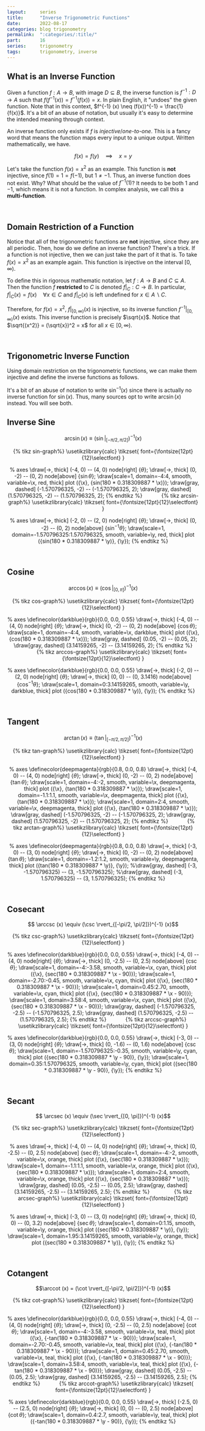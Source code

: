 ```yaml
---
layout:     series
title:      "Inverse Trigonometric Functions"
date:       2022-08-17
categories: blog trigonometry
permalink:  ":categories/:title/"
part:       16
series:     trigonometry
tags:       trigonometry, inverse
---
```


## What is an Inverse Function

Given a function $f : A \rightarrow B$, with image $D \subseteq B$, the inverse function is $f^{-1} : D \rightarrow A$ such that $f(f^{-1}(x)) = f^{-1}(f(x)) = x$. In plain English, it "undoes" the given function. Note that in this context, $f^{-1} (x) \neq (f(x))^{-1} = \frac{1}{f(x)}$. It's a bit of an abuse of notation, but usually it's easy to determine the intended meaning through context.

An inverse function only exists if $f$ is _injective_/_one-to-one_. This is a fancy word that means the function maps every input to a unique output. Written mathematically, we have.

$$f(x) = f(y) \quad\implies\quad x = y$$

Let's take the function $f(x) = x^2$ as an example. This function is **not** injective, since $f(1) = 1 = f(-1)$, but $1 \neq -1$. Thus, an inverse function does not exist. Why? What should be the value of $f^{-1}(1)$? It needs to be both $1$ and $-1$, which means it is not a function. In complex analysis, we call this a **multi-function**.

<br>

## Domain Restriction of a Function

Notice that all of the trigonometric functions are **not** injective, since they are all periodic. Then, how do we define an inverse function? There's a trick. If a function is not injective, then we can just take the part of it that is. To take $f(x) = x^2$ as an example again. This function is injective on the interval $[0, \infty)$.

To define this in rigorous mathematic notation, let $f : A \rightarrow B$ and $C \subseteq A$. Then the function $f$ **restricted** to $C$ is denoted $f \rvert_C : C \rightarrow B$. In particular, $f \rvert_C (x) = f(x) \quad \forall x \in C$ and $f \rvert_C (x)$ is left undefined for $x \in A \backslash C$.

Therefore, for $f(x) = x^2$, $f \rvert_{[0, \infty)} (x)$ is injective, so its inverse function $f^{-1} \rvert_{[0, \infty)} (x)$ exists. This inverse function is precisely $\sqrt{x}$. Notice that $\sqrt{(x^2)} = (\sqrt{x})^2 = x$ for all $x \in [0, \infty)$.


<br>

## Trigonometric Inverse Function

Using domain restriction on the trigonometric functions, we can make them injective and define the inverse functions as follows.

It's a bit of an abuse of notation to write $\sin^{-1} (x)$ since there is actually no inverse function for $\sin (x)$. Thus, many sources opt to write $\arcsin (x)$ instead. You will see both.


## Inverse Sine

$$\arcsin (x) \equiv (\sin \rvert_{[-\pi/2, \pi/2]})^{-1} (x)$$

<center>
{% tikz sin-graph%}
  \usetikzlibrary{calc}
  \tikzset{
    font={\fontsize{12pt}{12}\selectfont}
  }

  % axes
  \draw[->, thick] (-4, 0) -- (4, 0) node[right] {$\theta$};
  \draw[->, thick] (0, -2) -- (0, 2) node[above] {$\sin \theta$};
  \draw[scale=1, domain=-4:4, smooth, variable=\x, red, thick] plot ({\x}, {sin(180 * 0.318309887 * \x)});
  \draw[gray, dashed] (-1.570796325, -2) -- (-1.570796325, 2);
  \draw[gray, dashed] (1.570796325, -2) -- (1.570796325, 2);
{% endtikz %}
&emsp;&emsp;&emsp;
{% tikz arcsin-graph%}
  \usetikzlibrary{calc}
  \tikzset{
    font={\fontsize{12pt}{12}\selectfont}
  }

  % axes
  \draw[->, thick] (-2, 0) -- (2, 0) node[right] {$\theta$};
  \draw[->, thick] (0, -2) -- (0, 2) node[above] {$\sin^{-1} \theta$};
  \draw[scale=1, domain=-1.570796325:1.570796325, smooth, variable=\y, red, thick] plot ({sin(180 * 0.318309887 * \y)}, {\y});
{% endtikz %}
</center>

<br>


## Cosine

$$ \arccos (x) \equiv (\cos \rvert_{[0, \pi]})^{-1} (x)$$

<center>
{% tikz cos-graph%}
  \usetikzlibrary{calc}
  \tikzset{
    font={\fontsize{12pt}{12}\selectfont}
  }

  % axes
  \definecolor{darkblue}{rgb}{0.0, 0.0, 0.55}
  \draw[->, thick] (-4, 0) -- (4, 0) node[right] {$\theta$};
  \draw[->, thick] (0, -2) -- (0, 2) node[above] {$\cos \theta$};
  \draw[scale=1, domain=-4:4, smooth, variable=\x, darkblue, thick] plot ({\x}, {cos(180 * 0.318309887 * \x)});
  \draw[gray, dashed] (0.05, -2) -- (0.05, 2);
  \draw[gray, dashed] (3.14159265, -2) -- (3.14159265, 2);
{% endtikz %}
&emsp;&emsp;&emsp;
{% tikz arccos-graph%}
  \usetikzlibrary{calc}
  \tikzset{
    font={\fontsize{12pt}{12}\selectfont}
  }

  % axes
  \definecolor{darkblue}{rgb}{0.0, 0.0, 0.55}
  \draw[->, thick] (-2, 0) -- (2, 0) node[right] {$\theta$};
  \draw[->, thick] (0, 0) -- (0, 3.1416) node[above] {$\cos^{-1} \theta$};
  \draw[scale=1, domain=0:3.14159265, smooth, variable=\y, darkblue, thick] plot ({cos(180 * 0.318309887 * \y)}, {\y});
{% endtikz %}
</center>

<br>


## Tangent

$$ \arctan (x) \equiv (\tan \rvert_{[-\pi/2, \pi/2]})^{-1} (x)$$

<center>
{% tikz tan-graph%}
  \usetikzlibrary{calc}
  \tikzset{
    font={\fontsize{12pt}{12}\selectfont}
  }

  % axes
  \definecolor{deepmagenta}{rgb}{0.8, 0.0, 0.8}
  \draw[->, thick] (-4, 0) -- (4, 0) node[right] {$\theta$};
  \draw[->, thick] (0, -2) -- (0, 2) node[above] {$\tan \theta$};
  \draw[scale=1, domain=-4:-2, smooth, variable=\x, deepmagenta, thick] plot ({\x}, {tan(180 * 0.318309887 * \x)});
  \draw[scale=1, domain=-1.1:1.1, smooth, variable=\x, deepmagenta, thick] plot ({\x}, {tan(180 * 0.318309887 * \x)});
  \draw[scale=1, domain=2:4, smooth, variable=\x, deepmagenta, thick] plot ({\x}, {tan(180 * 0.318309887 * \x)});
  \draw[gray, dashed] (-1.570796325, -2) -- (-1.570796325, 2);
  \draw[gray, dashed] (1.570796325, -2) -- (1.570796325, 2);
{% endtikz %}
&emsp;&emsp;&emsp;
{% tikz arctan-graph%}
  \usetikzlibrary{calc}
  \tikzset{
    font={\fontsize{12pt}{12}\selectfont}
  }

  % axes
  \definecolor{deepmagenta}{rgb}{0.8, 0.0, 0.8}
  \draw[->, thick] (-3, 0) -- (3, 0) node[right] {$\theta$};
  \draw[->, thick] (0, -2) -- (0, 2) node[above] {$\tan \theta$};
  \draw[scale=1, domain=-1.2:1.2, smooth, variable=\y, deepmagenta, thick] plot ({tan(180 * 0.318309887 * \y)}, {\y});
  %\draw[gray, dashed] (-3, -1.570796325) -- (3, -1.570796325);
  %\draw[gray, dashed] (-3, 1.570796325) -- (3, 1.570796325);
{% endtikz %}
</center>

<br>


## Cosecant

$$ \arccsc (x) \equiv (\csc \rvert_{[-\pi/2, \pi/2]})^{-1} (x)$$

<center>
{% tikz csc-graph%}
  \usetikzlibrary{calc}
  \tikzset{
    font={\fontsize{12pt}{12}\selectfont}
  }

  % axes
  \definecolor{darkblue}{rgb}{0.0, 0.0, 0.55}
  \draw[->, thick] (-4, 0) -- (4, 0) node[right] {$\theta$};
  \draw[->, thick] (0, -2.5) -- (0, 2.5) node[above] {$\csc \theta$};
  \draw[scale=1, domain=-4:-3.58, smooth, variable=\x, cyan, thick] plot ({\x}, {sec(180 * 0.318309887 * \x - 90)});
  \draw[scale=1, domain=-2.70:-0.45, smooth, variable=\x, cyan, thick] plot ({\x}, {sec(180 * 0.318309887 * \x - 90)});
  \draw[scale=1, domain=0.45:2.70, smooth, variable=\x, cyan, thick] plot ({\x}, {sec(180 * 0.318309887 * \x - 90)});
  \draw[scale=1, domain=3.58:4, smooth, variable=\x, cyan, thick] plot ({\x}, {sec(180 * 0.318309887 * \x - 90)});
  \draw[gray, dashed] (-1.570796325, -2.5) -- (-1.570796325, 2.5);
  \draw[gray, dashed] (1.570796325, -2.5) -- (1.570796325, 2.5);
{% endtikz %}
&emsp;&emsp;&emsp;
{% tikz arccsc-graph%}
  \usetikzlibrary{calc}
  \tikzset{
    font={\fontsize{12pt}{12}\selectfont}
  }

  % axes
  \definecolor{darkblue}{rgb}{0.0, 0.0, 0.55}
  \draw[->, thick] (-3, 0) -- (3, 0) node[right] {$\theta$};
  \draw[->, thick] (0, -1.6) -- (0, 1.6) node[above] {$\csc \theta$};
  \draw[scale=1, domain=-1.570796325:-0.35, smooth, variable=\y, cyan, thick] plot ({sec(180 * 0.318309887 * \y - 90)}, {\y});
  \draw[scale=1, domain=0.35:1.570796325, smooth, variable=\y, cyan, thick] plot ({sec(180 * 0.318309887 * \y - 90)}, {\y});
{% endtikz %}
</center>

<br>


## Secant

$$ \arcsec (x) \equiv (\sec \rvert_{[0, \pi]})^{-1} (x)$$

<center>
{% tikz sec-graph%}
  \usetikzlibrary{calc}
  \tikzset{
    font={\fontsize{12pt}{12}\selectfont}
  }

  % axes
  \draw[->, thick] (-4, 0) -- (4, 0) node[right] {$\theta$};
  \draw[->, thick] (0, -2.5) -- (0, 2.5) node[above] {$\sec \theta$};
  \draw[scale=1, domain=-4:-2, smooth, variable=\x, orange, thick] plot ({\x}, {sec(180 * 0.318309887 * \x)});
  \draw[scale=1, domain=-1.1:1.1, smooth, variable=\x, orange, thick] plot ({\x}, {sec(180 * 0.318309887 * \x)});
  \draw[scale=1, domain=2:4, smooth, variable=\x, orange, thick] plot ({\x}, {sec(180 * 0.318309887 * \x)});
  \draw[gray, dashed] (0.05, -2.5) -- (0.05, 2.5);
  \draw[gray, dashed] (3.14159265, -2.5) -- (3.14159265, 2.5);
{% endtikz %}
&emsp;&emsp;&emsp;&emsp;
{% tikz arcsec-graph%}
  \usetikzlibrary{calc}
  \tikzset{
    font={\fontsize{12pt}{12}\selectfont}
  }

  % axes
  \draw[->, thick] (-3, 0) -- (3, 0) node[right] {$\theta$};
  \draw[->, thick] (0, 0) -- (0, 3.2) node[above] {$\sec \theta$};
  \draw[scale=1, domain=0:1.15, smooth, variable=\y, orange, thick] plot ({sec(180 * 0.318309887 * \y)}, {\y});
  \draw[scale=1, domain=1.95:3.14159265, smooth, variable=\y, orange, thick] plot ({sec(180 * 0.318309887 * \y)}, {\y});
{% endtikz %}
</center>

<br>


## Cotangent

$$\arccot (x) = (\cot \rvert_{[-\pi/2, \pi/2]})^{-1} (x)$$

<center>
{% tikz cot-graph%}
  \usetikzlibrary{calc}
  \tikzset{
    font={\fontsize{12pt}{12}\selectfont}
  }

  % axes
  \definecolor{darkblue}{rgb}{0.0, 0.0, 0.55}
  \draw[->, thick] (-4, 0) -- (4, 0) node[right] {$\theta$};
  \draw[->, thick] (0, -2.5) -- (0, 2.5) node[above] {$\cot \theta$};
  \draw[scale=1, domain=-4:-3.58, smooth, variable=\x, teal, thick] plot ({\x}, {-tan(180 * 0.318309887 * \x - 90)});
  \draw[scale=1, domain=-2.70:-0.45, smooth, variable=\x, teal, thick] plot ({\x}, {-tan(180 * 0.318309887 * \x - 90)});
  \draw[scale=1, domain=0.45:2.70, smooth, variable=\x, teal, thick] plot ({\x}, {-tan(180 * 0.318309887 * \x - 90)});
  \draw[scale=1, domain=3.58:4, smooth, variable=\x, teal, thick] plot ({\x}, {-tan(180 * 0.318309887 * \x - 90)});
  \draw[gray, dashed] (0.05, -2.5) -- (0.05, 2.5);
  \draw[gray, dashed] (3.14159265, -2.5) -- (3.14159265, 2.5);
{% endtikz %}
&emsp;&emsp;&emsp;
{% tikz arccot-graph%}
  \usetikzlibrary{calc}
  \tikzset{
    font={\fontsize{12pt}{12}\selectfont}
  }

  % axes
  \definecolor{darkblue}{rgb}{0.0, 0.0, 0.55}
  \draw[->, thick] (-2.5, 0) -- (2.5, 0) node[right] {$\theta$};
  \draw[->, thick] (0, 0) -- (0, 2.5) node[above] {$\cot \theta$};
  \draw[scale=1, domain=0.4:2.7, smooth, variable=\y, teal, thick] plot ({-tan(180 * 0.318309887 * \y - 90)}, {\y});
{% endtikz %}
</center>